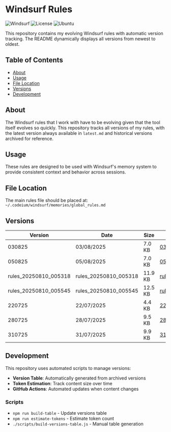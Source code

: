# Windsurf Rules

![Windsurf](https://img.shields.io/badge/Windsurf-AI%20Assistant-blue?style=flat-square)
![License](https://img.shields.io/badge/License-Personal%20Use-orange?style=flat-square)
![Ubuntu](https://img.shields.io/badge/Ubuntu-25.04-E95420?style=flat-square&logo=ubuntu)

This repository contains my evolving Windsurf rules with automatic version tracking. The README dynamically displays all versions from newest to oldest.

## Table of Contents

- [About](#about)
- [Usage](#usage)
- [File Location](#file-location)
- [Versions](#versions)
- [Development](#development)

## About

The Windsurf rules that I work with have to be evolving given that the tool itself evolves so quickly. This repository tracks all versions of my rules, with the latest version always available in `latest.md` and historical versions archived for reference.

## Usage

These rules are designed to be used with Windsurf's memory system to provide consistent context and behavior across sessions.

## File Location

The main rules file should be placed at: `~/.codeium/windsurf/memories/global_rules.md`

## Versions

| Version | Date | Size | Link |
|---------|------|------|------|
| 030825 | 03/08/2025 | 7.0 KB | [030825](archived-versions/0825/030825.md) |
| 050825 | 05/08/2025 | 7.0 KB | [050825](archived-versions/0825/050825.md) |
| rules_20250810_005318 | rules_20250810_005318 | 11.9 KB | [rules_20250810_005318](archived-versions/0825/rules_20250810_005318.md) |
| rules_20250810_005545 | rules_20250810_005545 | 12.5 KB | [rules_20250810_005545](archived-versions/0825/rules_20250810_005545.md) |
| 220725 | 22/07/2025 | 4.4 KB | [220725](archived-versions/0725/220725.md) |
| 280725 | 28/07/2025 | 9.5 KB | [280725](archived-versions/0725/280725.md) |
| 310725 | 31/07/2025 | 9.9 KB | [310725](archived-versions/0725/310725.md) |


<!-- END_VERSIONS_TABLE -->

## Development

This repository uses automated scripts to manage versions:

- **Version Table**: Automatically generated from archived versions
- **Token Estimation**: Track content size over time
- **GitHub Actions**: Automated updates when content changes

### Scripts

- `npm run build-table` - Update versions table
- `npm run estimate-tokens` - Estimate token count
- `./scripts/build-versions-table.js` - Manual table generation
